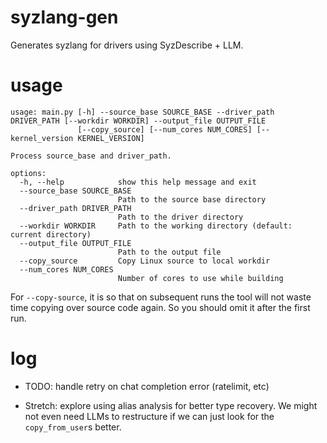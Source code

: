 # syzlang-gen

Generates syzlang for drivers using SyzDescribe + LLM.

# usage
```
usage: main.py [-h] --source_base SOURCE_BASE --driver_path DRIVER_PATH [--workdir WORKDIR] --output_file OUTPUT_FILE
               [--copy_source] [--num_cores NUM_CORES] [--kernel_version KERNEL_VERSION]

Process source_base and driver_path.

options:
  -h, --help            show this help message and exit
  --source_base SOURCE_BASE
                        Path to the source base directory
  --driver_path DRIVER_PATH
                        Path to the driver directory
  --workdir WORKDIR     Path to the working directory (default: current directory)
  --output_file OUTPUT_FILE
                        Path to the output file
  --copy_source         Copy Linux source to local workdir
  --num_cores NUM_CORES
                        Number of cores to use while building
```

For `--copy-source`, it is so that on subsequent runs the tool will not waste time copying over source code again. So you should omit it after the first run.

# log
- TODO: handle retry on chat completion error (ratelimit, etc)

- Stretch: explore using alias analysis for better type recovery. We might not even need LLMs to restructure if we can just look for the `copy_from_user`s better.
